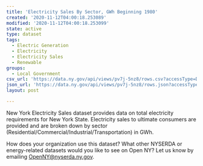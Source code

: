 ```yaml
---
title: 'Electricity Sales By Sector, GWh Beginning 1980'
created: '2020-11-12T04:00:18.253089'
modified: '2020-11-12T04:00:18.253099'
state: active
type: dataset
tags:
  - Electric Generation
  - Electricity
  - Electricity Sales
  - Renewable
groups:
  - Local Government
csv_url: 'https://data.ny.gov/api/views/pv7j-5nz8/rows.csv?accessType=DOWNLOAD'
json_url: 'https://data.ny.gov/api/views/pv7j-5nz8/rows.json?accessType=DOWNLOAD'
layout: post

---
```

New York Electricity Sales dataset provides data on total electricity requirements for New York State.  Electricity sales to ultimate consumers are provided and are broken down by sector (Residential/Commercial/Industrial/Transportation) in GWh.

How does your organization use this dataset? What other NYSERDA or energy-related datasets would you like to see on Open NY? Let us know by emailing OpenNY@nyserda.ny.gov.
